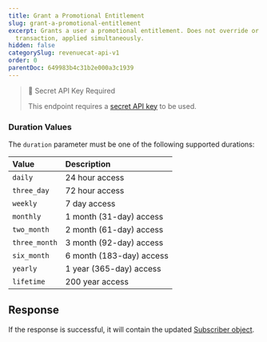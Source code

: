 ```yaml
---
title: Grant a Promotional Entitlement
slug: grant-a-promotional-entitlement
excerpt: Grants a user a promotional entitlement. Does not override or defer a store
  transaction, applied simultaneously.
hidden: false
categorySlug: revenuecat-api-v1
order: 0
parentDoc: 649983b4c31b2e000a3c1939
---
```

> 🚧 Secret API Key Required
> 
> This endpoint requires a [secret API key](doc:authentication) to be used.

### Duration Values

The `duration` parameter must be one of the following supported durations:

| Value         | Description              |
| :------------ | :----------------------- |
| `daily`       | 24 hour access           |
| `three_day`   | 72 hour access           |
| `weekly`      | 7 day access             |
| `monthly`     | 1 month (31-day) access  |
| `two_month`   | 2 month (61-day) access  |
| `three_month` | 3 month (92-day) access  |
| `six_month`   | 6 month (183-day) access |
| `yearly`      | 1 year (365-day) access  |
| `lifetime`    | 200 year access          |

## Response

If the response is successful, it will contain the updated [Subscriber object](ref:subscribers#the-subscriber-object).